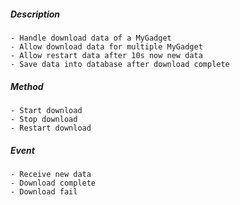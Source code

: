 ##### Description
	- Handle download data of a MyGadget
	- Allow download data for multiple MyGadget
	- Allow restart data after 10s now new data
	- Save data into database after download complete

##### Method
	- Start download
	- Stop download
	- Restart download

##### Event
	- Receive new data
	- Download complete
	- Download fail